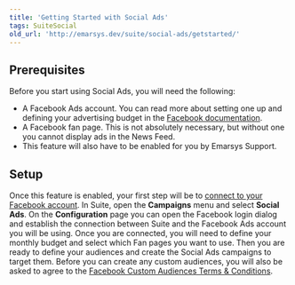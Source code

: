 ```yaml
---
title: 'Getting Started with Social Ads'
tags: SuiteSocial
old_url: 'http://emarsys.dev/suite/social-ads/getstarted/'
---
```


Prerequisites
-------------

 Before you start using Social Ads, you will need the following:

- A Facebook Ads account. You can read more about setting one up and defining your advertising budget in the [Facebook documentation](https://www.facebook.com/help/714656935225188/).
- A Facebook fan page. This is not absolutely necessary, but without one you cannot display ads in the News Feed.
- This feature will also have to be enabled for you by Emarsys Support.

Setup
-----

 Once this feature is enabled, your first step will be to [connect to your Facebook account](/Suite/configuration.md "Social Ads – the Configuration page"). In Suite, open the **Campaigns** menu and select **Social Ads**. On the **Configuration** page you can open the Facebook login dialog and establish the connection between Suite and the Facebook Ads account you will be using. Once you are connected, you will need to define your monthly budget and select which Fan pages you want to use. Then you are ready to define your audiences and create the Social Ads campaigns to target them. Before you can create any custom audiences, you will also be asked to agree to the [Facebook Custom Audiences Terms & Conditions](https://www.facebook.com/ads/manage/customaudiences/tos.php).